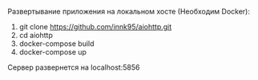 Развертывание приложения на локальном хосте (Необходим Docker):


1) git clone https://github.com/innk95/aiohttp.git
2) cd aiohttp
3) docker-compose build
4) docker-compose up

Сервер развернется на localhost:5856
